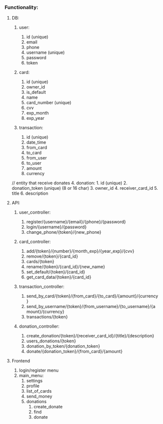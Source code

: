 ### Functionality:

1. DB:
	1. user:
		1. id (unique)
		2. email
		3. phone
		4. username (unique)
		5. password
		6. token
		
	2. card:
		1. id (unique)
		2. owner_id
		3. is_default
		4. name
		5. card_number (unique)
		6. cvv
		7. exp_month
		8. exp_year
		
	3. transaction:
		1. id (unique)
		2. date_time
		3. from_card
		4. to_card
		5. from_user
		6. to_user
		7. amount
		8. currency
		
	// entity that receive donates
	4. donation: 
		1. id (unique)
		2. donation_token (unique) (8 or 16 char)
		3. owner_id
		4. receiver_card_id
		5. title
		6. description

2. API:
	1. user_controller:
		1. register/{username}/{email}/{phone}/{password}
		2. login/{username}/{password}
		3. change_phone/{token}/{new_phone}
		
	2. card_controller:
		1. add/{token}/{number}/{month_exp}/{year_exp}/{cvv}
		2. remove/{token}/{card_id}
		3. cards/{token}
		4. rename/{token}/{card_id}/{new_name}
		5. set_default/{token}/{card_id}
		6. get_card_data/{token}/{card_id}
		
	3. transaction_controller:
		1. send_by_card/{token}/{from_card}/{to_card}/{amount}/{currency}
		2. send_by_username/{token}/{from_username}/{to_username}/{amount}/{currency}
		3. transactions/{token}
		
	4. donation_controller:
		1. create_donation/{token}/{receiver_card_id}/{title}/{description}
		2. users_donations/{token}
		3. donation_by_token/{donation_token}
		4. donate/{donation_token}/{from_card}/{amount}
		
3. Frontend
	1. login/register menu
	2. main_menu:
		1. settings
		2. profile
		3. list_of_cards
		4. send_money
		5. donations
			1. create_donate
			2. find
			2. donate
		
		
		
		
		
		
		